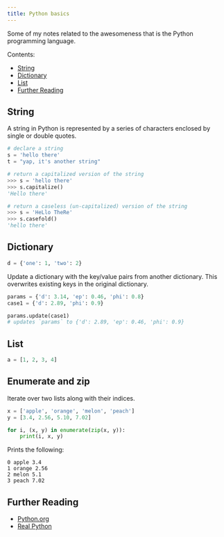 ```yaml
---
title: Python basics
---
```


Some of my notes related to the awesomeness that is the Python programming language.

Contents:

- [String](#string)
- [Dictionary](#dictionary)
- [List](#list)
- [Further Reading](#further-reading)

## String

A string in Python is represented by a series of characters enclosed by single or double quotes.

```python
# declare a string
s = 'hello there'
t = "yap, it's another string"
```

```python
# return a capitalized version of the string
>>> s = 'hello there'
>>> s.capitalize()
'Hello there'
```

```python
# return a caseless (un-capitalized) version of the string
>>> s = 'HeLlo TheRe'
>>> s.casefold()
'hello there'
```

## Dictionary

```python
d = {'one': 1, 'two': 2}
```

Update a dictionary with the key/value pairs from another dictionary. This overwrites existing keys in the original dictionary.

```python
params = {'d': 3.14, 'ep': 0.46, 'phi': 0.8}
case1 = {'d': 2.89, 'phi': 0.9}

params.update(case1)
# updates `params` to {'d': 2.89, 'ep': 0.46, 'phi': 0.9}
```

## List

```python
a = [1, 2, 3, 4]
```

## Enumerate and zip

Iterate over two lists along with their indices.

```python
x = ['apple', 'orange', 'melon', 'peach']
y = [3.4, 2.56, 5.10, 7.02]

for i, (x, y) in enumerate(zip(x, y)):
    print(i, x, y)
```

Prints the following:

```
0 apple 3.4
1 orange 2.56
2 melon 5.1
3 peach 7.02
```

## Further Reading

- [Python.org](https://www.python.org)
- [Real Python](https://realpython.com)
